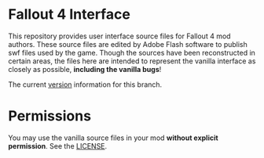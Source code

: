 # Fallout 4 Interface
This repository provides user interface source files for Fallout 4 mod authors.
These source files are edited by Adobe Flash software to publish swf files used by the game.
Though the sources have been reconstructed in certain areas, the files here are intended to represent the vanilla interface as closely as possible, **including the vanilla bugs**!

The current [version](VERSION.md) information for this branch.


# Permissions
You may use the vanilla source files in your mod **without explicit permission**. See the [LICENSE](LICENSE.md).
